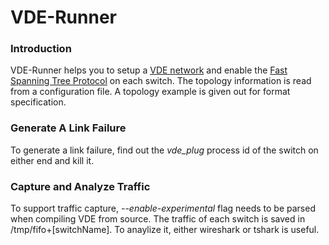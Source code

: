 # VDE-Runner

<h3> Introduction </h3>

VDE-Runner helps you to setup a <a href="http://wiki.virtualsquare.org/wiki/index.php/VDE_Basic_Networking">VDE network</a> and enable the <a href="http://wiki.v2.cs.unibo.it/wiki/index.php/Fast_Spanning_Tree_Protocol">Fast Spanning Tree Protocol<a> on each switch. The topology information is read from a configuration file. A topology example is given out for format specification.

<h3> Generate A Link Failure</h3>
To generate a link failure, find out the <i>vde_plug</i> process id of the switch on either end and kill it. 

<h3> Capture and Analyze Traffic </h3>
To support traffic capture, <i>--enable-experimental</i> flag needs to be parsed when compiling VDE from source. The traffic of each switch is saved in /tmp/fifo+[switchName]. To anaylize it, either wireshark or tshark is useful. 

